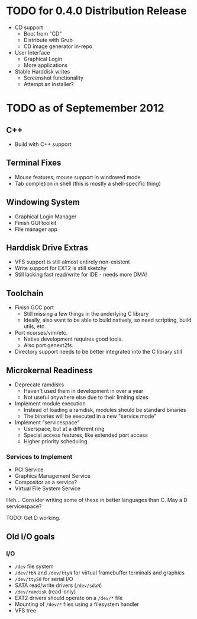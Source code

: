 # TODO for 0.4.0 Distribution Release

* CD support
  * Boot from "CD"
  * Distribute with Grub
  * CD image generator in-repo
* User Interface
  * Graphical Login
  * More applications
* Stable Harddisk writes
  * Screenshot functionality
  * Attempt an installer?

# TODO as of Septemember 2012

## C++
* Build with C++ support

## Terminal Fixes ##
* Mouse features; mouse support in windowed mode
* Tab completion in shell (this is mostly a shell-specific thing)

## Windowing System ##
* Graphical Login Manager
* Finish GUI toolkit
* File manager app

## Harddisk Drive Extras
* VFS support is still almost entirely non-existent
* Write support for EXT2 is still sketchy
* Still lacking fast read/write for IDE - needs more DMA!

## Toolchain
* Finish GCC port
  * Still missing a few things in the underlying C library
  * Ideally, also want to be able to build natively, so need scripting, build utils, etc.
* Port ncurses/vim/etc.
  * Native development requires good tools.
  * Also port genext2fs.
* Directory support needs to be better integrated into the C library still

## Microkernal Readiness

* Deprecate ramdisks
  * Haven't used them in development in over a year
  * Not useful anywhere else due to their limiting sizes
* Implement module execution
  * Instead of loading a ramdisk, modules should be standard binaries
  * The binaries will be executed in a new "service mode"
* Implement "servicespace"
  * Userspace, but at a different ring
  * Special access features, like extended port access
  * Higher priority scheduling

### Services to Implement

* PCI Service
* Graphics Management Service
* Compositor as a service?
* Virtual File System Service

Heh... Consider writing some of these in better languages than C. May a D servicespace?

TODO: Get D working.

## Old I/O goals

### I/O
* `/dev` file system
* `/dev/fbN` and `/dev/ttyN` for virtual framebuffer terminals and graphics
* `/dev/ttyS0` for serial I/O
* SATA read/write drivers (`/dev/sdaN`)
* `/dev/ramdisk` (read-only)
* EXT2 drivers should operate on a `/dev/*` file
* Mounting of `/dev/*` files using a filesystem handler
* VFS tree

